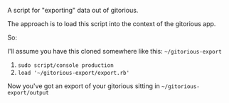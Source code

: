 A script for "exporting" data out of gitorious.

The approach is to load this script into the context of the gitorious app.

So:

I'll assume you have this cloned somewhere like this: `~/gitorious-export`

1. `sudo script/console production`
1. `load '~/gitorious-export/export.rb'`

Now you've got an export of your gitorious sitting in `~/gitorious-export/output`
